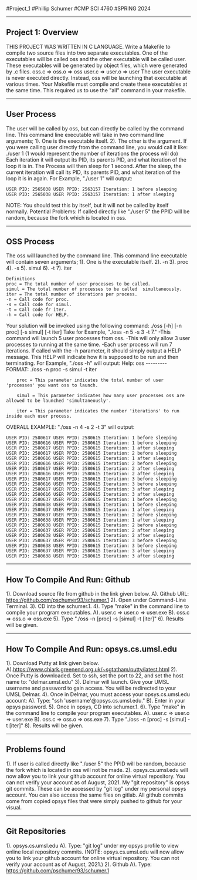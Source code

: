 #Project_1
#Phillip Schumer
#CMP SCI 4760
#SPRING 2024

-------------------
Project 1: Overview
-------------------
THIS PROJECT WAS WRITTEN IN C LANGUAGE.
Write a Makefile to compile two source files into two separate executables. One of the executables
will be called oss and the other executable will be called user. 
These executables will be generated by object files, which were generated by .c files.
    oss.c => oss.o => oss
    user.c => user.o => user
The user executable is never executed directly. Instead, oss will be launching that executable
 at various times. Your Makefile must compile and create these executables at the same time. 
 This required us to use the "all" command in your makefile.

------------
User Process
------------
The user will be called by oss, but can directly be called by the command line.
This command line executable will take in two  command line arguments; 
    1). One is the executable itself.
    2). The other is the argument. 
If you were calling user directly from the command line, you would call it like:
    ./user 1
    (1 would represent  the number of iterations the process will do)
Each iteration it will output its PID, its parents PID, and what iteration of the loop it is in.
The Process will then sleep for 1 second. 
After the sleep, the current iteration will call its PID, its parents PID, 
and what iteration of the loop it is in again.
    For Example, "./user 1" will output:

    USER PID: 2565038 USER PPID: 2563157 Iteration: 1 before sleeping
    USER PID: 2565038 USER PPID: 2563157 Iteration: 1 after sleeping

NOTE: You should test this by itself, but it will not be called by itself normally.
Potential Problems: If called directly like "./user 5" the PPID will be random, 
because the fork which is located in oss.

-----------
OSS Process
-----------
The oss will launched by the command line. This command line executable will contain seven arguments;
    1). One is the executable itself.
    2). -n
    3). proc
    4). -s
    5). simul
    6). -t
    7). iter

    Definitions
    proc = The total number of user processes to be called.
    simul = The total number of processes to be called  simultaneously.
    iter = The total number of iterations per process.
    -n = Call code for proc.
    -s = Call code for simul.
    -t = Call code fr iter.
    -h = Call code for HELP.

Your solution will be invoked using the following command:
./oss [-h] [-n proc] [-s simul] [-t iter]
Take for Example, "./oss -n 5 -s 3 -t 7."
    -This command will launch 5 user processes from oss. 
    -This will only allow 3 user processes to running at the same time.
    -Each user process will run 7 iterations.
If called with the -h parameter, it should simply output a HELP message.
This HELP will indicate how it is supposed to be run and then terminating.
For Example, "./oss -h" will output:
    Help: oss
    ---------
    FORMAT: ./oss -n proc -s simul -t iter

        proc = This parameter indicates the total number of user 'processes' you want oss to launch.

        simul = This parameter indicates how many user processes oss are allowed to be launched 'simultaneously'.

        iter = This parameter indicates the number 'iterations' to run inside each user process.

OVERALL EXAMPLE: "./oss -n 4 -s 2 -t 3" will output:

    USER PID: 2580617 USER PPID: 2580615 Iteration: 1 before sleeping
    USER PID: 2580616 USER PPID: 2580615 Iteration: 1 before sleeping
    USER PID: 2580617 USER PPID: 2580615 Iteration: 1 after sleeping
    USER PID: 2580617 USER PPID: 2580615 Iteration: 2 before sleeping
    USER PID: 2580616 USER PPID: 2580615 Iteration: 1 after sleeping
    USER PID: 2580616 USER PPID: 2580615 Iteration: 2 before sleeping
    USER PID: 2580617 USER PPID: 2580615 Iteration: 2 after sleeping
    USER PID: 2580616 USER PPID: 2580615 Iteration: 2 after sleeping
    USER PID: 2580617 USER PPID: 2580615 Iteration: 3 before sleeping
    USER PID: 2580616 USER PPID: 2580615 Iteration: 3 before sleeping
    USER PID: 2580617 USER PPID: 2580615 Iteration: 3 after sleeping
    USER PID: 2580616 USER PPID: 2580615 Iteration: 3 after sleeping
    USER PID: 2580637 USER PPID: 2580615 Iteration: 1 before sleeping
    USER PID: 2580638 USER PPID: 2580615 Iteration: 1 before sleeping
    USER PID: 2580637 USER PPID: 2580615 Iteration: 1 after sleeping
    USER PID: 2580637 USER PPID: 2580615 Iteration: 2 before sleeping
    USER PID: 2580638 USER PPID: 2580615 Iteration: 1 after sleeping
    USER PID: 2580638 USER PPID: 2580615 Iteration: 2 before sleeping
    USER PID: 2580637 USER PPID: 2580615 Iteration: 2 after sleeping
    USER PID: 2580638 USER PPID: 2580615 Iteration: 2 after sleeping
    USER PID: 2580637 USER PPID: 2580615 Iteration: 3 before sleeping
    USER PID: 2580638 USER PPID: 2580615 Iteration: 3 before sleeping
    USER PID: 2580637 USER PPID: 2580615 Iteration: 3 after sleeping
    USER PID: 2580638 USER PPID: 2580615 Iteration: 3 after sleeping

------------------------------
How To Compile And Run: Github
------------------------------
1). Download source file from github in the link given below.
        A). Github URL: https://github.com/pschumer93/schumer.1
2). Open under Command-Line Terminal.
3). CD into the schumer.1.
4). Type "make" in the command line to compile your program executables.
    A). user.c => user.o => user.exe
    B). oss.c => oss.o => oss.exe
5). Type "./oss -n [proc] -s [simul] -t [iter]"
6). Results will be given.

-----------------------------------------
How To Compile And Run: opsys.cs.umsl.edu
-----------------------------------------
1). Download Putty at link given below.
    A).https://www.chiark.greenend.org.uk/~sgtatham/putty/latest.html
2). Once Putty is downloaded. Set to ssh, set the port to 22, and set the host name
to: "delmar.umsl.edu"
3). Delmar will launch. Give your UMSL username and password to gain access. You will be
redirected to your UMSL Delmar.
4). Once in Delmar, you must access your opsys.cs.umsl.edu account:
    A). Type: "ssh 'username'@opsys.cs.umsl.edu."
    B). Enter in your opsys password.
5). Once in opsys, CD into schumer.1.
6). Type "make" in the command line to compile your program executables.
    A). user.c => user.o => user.exe
    B). oss.c => oss.o => oss.exe
7). Type "./oss -n [proc] -s [simul] -t [iter]"
8). Results will be given.

--------------
Problems found
--------------
1). If user is called directly like "./user 5" the PPID will be random, 
because the fork which is located in oss will not be made.
2). opsys.cs.umsl.edu will now allow you to link your github account for online virtual repository.
    You can not verify your account as of August, 2021. My "git repository" is opsys git commits.
    These can be accessed by "git log" under my personal opsys account. You can also access the same files
    on gitlab. All github commits come from copied opsys files that were simply pushed to github for your visual.

----------------
Git Repositories
----------------
1). opsys.cs.umsl.edu
    A). Type: "git log" under my opsys profile to view online local repository commits.
        (NOTE: opsys.cs.umsl.edu will now allow you to link your github account for online virtual repository.
        You can not verify your account as of August, 2021.)
2). Github
    A). Type: https://github.com/pschumer93/schumer.1
